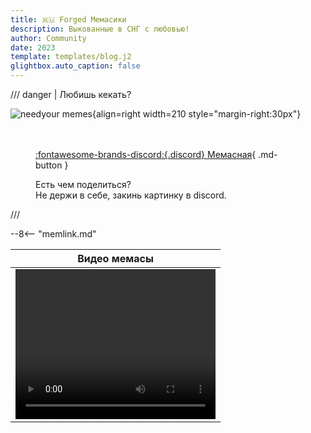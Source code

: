 ```yaml
---
title: 🇷🇺 Forged Мемасики
description: Выкованные в СНГ с любовью!
author: Community
date: 2023
template: templates/blog.j2
glightbox.auto_caption: false
---
```


/// danger | Любишь кекать?

![needyour memes](../assets/images/general/needmemes.jpg){align=right width=210 style="margin-right:30px"}

<figure markdown style="margin-top: 3rem">

[:fontawesome-brands-discord:{.discord} Мемасная](https://discord.gg/xjJavhAvv6){ .md-button }
<figcaption>
Есть чем поделиться?   <br>
Не держи в себе, закинь картинку в discord.
</figcaption>
</figure>
///

--8<-- "memlink.md"

|                                                      Видео                                                      мемасы                                                      |
|:---------------------------------------------------------------------------------------------------------------------------------------------------------------------------:|
| <video width="320" height="240" controls><source src="https://cdn.discordapp.com/attachments/1128503638470447154/1128503813117051030/phil.webm"" type="video/webm"></video> |
